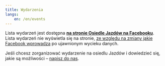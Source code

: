 ```yaml
---
title: Wydarzenia
langs:
    en: /en/events
---
```

Lista wydarzeń jest dostępna __[na stronie Osiedle Jazdów na Facebooku](https://www.facebook.com/jazdow/events/)__. Lista wydarzeń nie wyświetla się na stronie, [ze względu na zmiany jakie Facebook wprowadza](https://newsroom.fb.com/news/2018/03/cracking-down-on-platform-abuse/) po ujawnionym wycieku danych.


Jeśli chcesz zorganizować wydarzenie na osiedlu Jazdów i dowiedzieć się, jakie są możliwości – [napisz do nas](mailto:otwarty@jazdow.pl).
